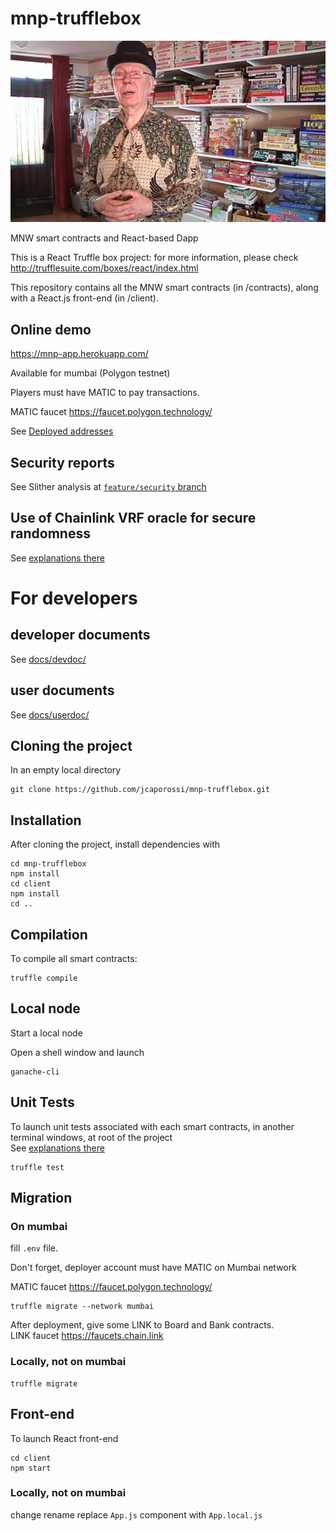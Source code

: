# mnp-trufflebox

![This is an image](assets/images/still-albert-veldhuis.jpg)

MNW smart contracts and React-based Dapp

This is a React Truffle box project: for more information, please check http://trufflesuite.com/boxes/react/index.html

This repository contains all the MNW smart contracts (in /contracts), along with a React.js front-end (in /client).

## Online demo
https://mnp-app.herokuapp.com/

Available for mumbai (Polygon testnet)

Players must have MATIC to pay transactions.

MATIC faucet
https://faucet.polygon.technology/

See [Deployed addresses](DEPLOYED_ADDRESSES.md)

## Security reports
See Slither analysis at [`feature/security` branch](https://github.com/jcaporossi/mnp-trufflebox/blob/feature/security/README.md)

## Use of Chainlink VRF oracle for secure randomness
See [explanations there](AVOIDING_COMMON_ATTACKS.md)

# For developers
## developer documents
See [docs/devdoc/](docs/devdoc/)

## user documents
See [docs/userdoc/](docs/userdoc/)

## Cloning the project

In an empty local directory

```
git clone https://github.com/jcaporossi/mnp-trufflebox.git
```

## Installation

After cloning the project, install dependencies with

```
cd mnp-trufflebox
npm install
cd client
npm install
cd ..
```

## Compilation

To compile all smart contracts:

```
truffle compile
```

## Local node

Start a local node

Open a shell window and launch

```
ganache-cli
```

## Unit Tests

To launch unit tests associated with each smart contracts, in another terminal windows, at root of the project  
See [explanations there](test/TESTS_EXPLICATION.md)

```
truffle test
```

## Migration

### On mumbai
fill `.env` file.

Don't forget, deployer account must have MATIC on Mumbai network

MATIC faucet
https://faucet.polygon.technology/

```
truffle migrate --network mumbai
```

After deployment, give some LINK to Board and Bank contracts.<br/>
LINK faucet https://faucets.chain.link

### Locally, not on mumbai
```
truffle migrate
```


## Front-end
To launch React front-end

```
cd client
npm start
```
### Locally, not on mumbai
change rename replace `App.js` component with `App.local.js`